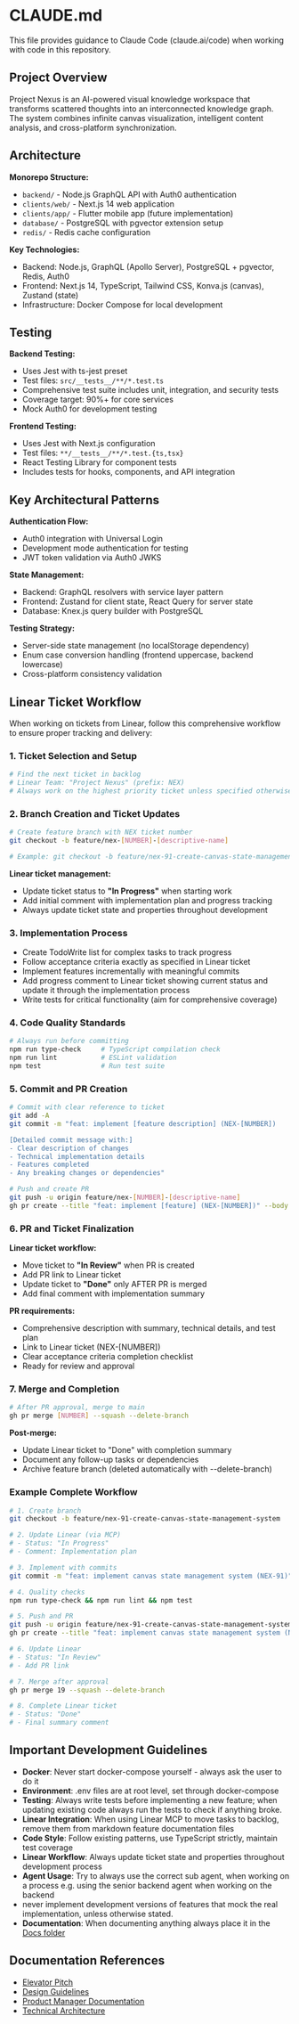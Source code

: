 # CLAUDE.md

This file provides guidance to Claude Code (claude.ai/code) when working with code in this repository.

## Project Overview

Project Nexus is an AI-powered visual knowledge workspace that transforms scattered thoughts into an interconnected knowledge graph. The system combines infinite canvas visualization, intelligent content analysis, and cross-platform synchronization.

## Architecture

**Monorepo Structure:**
- `backend/` - Node.js GraphQL API with Auth0 authentication
- `clients/web/` - Next.js 14 web application
- `clients/app/` - Flutter mobile app (future implementation)
- `database/` - PostgreSQL with pgvector extension setup
- `redis/` - Redis cache configuration

**Key Technologies:**
- Backend: Node.js, GraphQL (Apollo Server), PostgreSQL + pgvector, Redis, Auth0
- Frontend: Next.js 14, TypeScript, Tailwind CSS, Konva.js (canvas), Zustand (state)
- Infrastructure: Docker Compose for local development

## Testing

**Backend Testing:**
- Uses Jest with ts-jest preset
- Test files: `src/__tests__/**/*.test.ts`
- Comprehensive test suite includes unit, integration, and security tests
- Coverage target: 90%+ for core services
- Mock Auth0 for development testing

**Frontend Testing:**
- Uses Jest with Next.js configuration
- Test files: `**/__tests__/**/*.test.{ts,tsx}`
- React Testing Library for component tests
- Includes tests for hooks, components, and API integration

## Key Architectural Patterns

**Authentication Flow:**
- Auth0 integration with Universal Login
- Development mode authentication for testing
- JWT token validation via Auth0 JWKS

**State Management:**
- Backend: GraphQL resolvers with service layer pattern
- Frontend: Zustand for client state, React Query for server state
- Database: Knex.js query builder with PostgreSQL

**Testing Strategy:**
- Server-side state management (no localStorage dependency)
- Enum case conversion handling (frontend uppercase, backend lowercase)
- Cross-platform consistency validation

## Linear Ticket Workflow

When working on tickets from Linear, follow this comprehensive workflow to ensure proper tracking and delivery:

### 1. Ticket Selection and Setup
```bash
# Find the next ticket in backlog
# Linear Team: "Project Nexus" (prefix: NEX)
# Always work on the highest priority ticket unless specified otherwise
```

### 2. Branch Creation and Ticket Updates
```bash
# Create feature branch with NEX ticket number
git checkout -b feature/nex-[NUMBER]-[descriptive-name]

# Example: git checkout -b feature/nex-91-create-canvas-state-management-system
```

**Linear ticket management:**
- Update ticket status to **"In Progress"** when starting work
- Add initial comment with implementation plan and progress tracking
- Always update ticket state and properties throughout development

### 3. Implementation Process
- Create TodoWrite list for complex tasks to track progress
- Follow acceptance criteria exactly as specified in Linear ticket
- Implement features incrementally with meaningful commits
- Add progress comment to Linear ticket showing current status and update it through the implementation process
- Write tests for critical functionality (aim for comprehensive coverage)

### 4. Code Quality Standards
```bash
# Always run before committing
npm run type-check     # TypeScript compilation check
npm run lint           # ESLint validation
npm test               # Run test suite
```

### 5. Commit and PR Creation
```bash
# Commit with clear reference to ticket
git add -A
git commit -m "feat: implement [feature description] (NEX-[NUMBER])

[Detailed commit message with:]
- Clear description of changes
- Technical implementation details
- Features completed
- Any breaking changes or dependencies"

# Push and create PR
git push -u origin feature/nex-[NUMBER]-[descriptive-name]
gh pr create --title "feat: implement [feature] (NEX-[NUMBER])" --body "[comprehensive PR description]"
```

### 6. PR and Ticket Finalization
**Linear ticket workflow:**
- Move ticket to **"In Review"** when PR is created
- Add PR link to Linear ticket
- Update ticket to **"Done"** only AFTER PR is merged
- Add final comment with implementation summary

**PR requirements:**
- Comprehensive description with summary, technical details, and test plan
- Link to Linear ticket (NEX-[NUMBER])
- Clear acceptance criteria completion checklist
- Ready for review and approval

### 7. Merge and Completion
```bash
# After PR approval, merge to main
gh pr merge [NUMBER] --squash --delete-branch
```

**Post-merge:**
- Update Linear ticket to "Done" with completion summary
- Document any follow-up tasks or dependencies
- Archive feature branch (deleted automatically with --delete-branch)

### Example Complete Workflow
```bash
# 1. Create branch
git checkout -b feature/nex-91-create-canvas-state-management-system

# 2. Update Linear (via MCP)
# - Status: "In Progress"
# - Comment: Implementation plan

# 3. Implement with commits
git commit -m "feat: implement canvas state management system (NEX-91)"

# 4. Quality checks
npm run type-check && npm run lint && npm test

# 5. Push and PR
git push -u origin feature/nex-91-create-canvas-state-management-system
gh pr create --title "feat: implement canvas state management system (NEX-91)"

# 6. Update Linear
# - Status: "In Review" 
# - Add PR link

# 7. Merge after approval
gh pr merge 19 --squash --delete-branch

# 8. Complete Linear ticket
# - Status: "Done"
# - Final summary comment
```

## Important Development Guidelines

- **Docker**: Never start docker-compose yourself - always ask the user to do it
- **Environment**: .env files are at root level, set through docker-compose
- **Testing**: Always write tests before implementing a new feature; when updating existing code always run the tests to check if anything broke.
- **Linear Integration**: When using Linear MCP to move tasks to backlog, remove them from markdown feature documentation files
- **Code Style**: Follow existing patterns, use TypeScript strictly, maintain test coverage
- **Linear Workflow**: Always update ticket state and properties throughout development process
- **Agent Usage**: Try to always use the correct sub agent, when working on a process e.g. using the senior backend agent when working on the backend
- never implement development versions of features that mock the real implementation, unless otherwise stated.
- **Documentation**: When documenting anything always place it in the [Docs folder](./docs/)

## Documentation References

- [Elevator Pitch](./README.md)
- [Design Guidelines](./docs/design-documentation/)
- [Product Manager Documentation](./docs/project-documentation/product-manager-output.md)
- [Technical Architecture](./docs/project-documentation/technical-architecture.md)